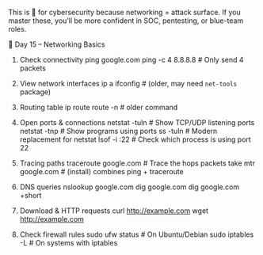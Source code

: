 This is 🔑 for cybersecurity because networking = attack surface. If you master these, you’ll be more confident in SOC, pentesting, or blue-team roles.

📘 Day 15 – Networking Basics
1. Check connectivity
ping google.com
ping -c 4 8.8.8.8        # Only send 4 packets

2. View network interfaces
ip a
ifconfig      # (older, may need `net-tools` package)

3. Routing table
ip route
route -n       # older command

4. Open ports & connections
netstat -tuln      # Show TCP/UDP listening ports
netstat -tnp       # Show programs using ports
ss -tuln           # Modern replacement for netstat
lsof -i :22        # Check which process is using port 22

5. Tracing paths
traceroute google.com    # Trace the hops packets take
mtr google.com           # (install) combines ping + traceroute

6. DNS queries
nslookup google.com
dig google.com
dig google.com +short

7. Download & HTTP requests
curl http://example.com
wget http://example.com

8. Check firewall rules
sudo ufw status        # On Ubuntu/Debian
sudo iptables -L       # On systems with iptables
